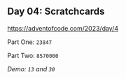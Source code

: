 ## Day 04: Scratchcards

https://adventofcode.com/2023/day/4

Part One: `23847`

Part Two: `8570000`

*Demo: `13` and `30`*
